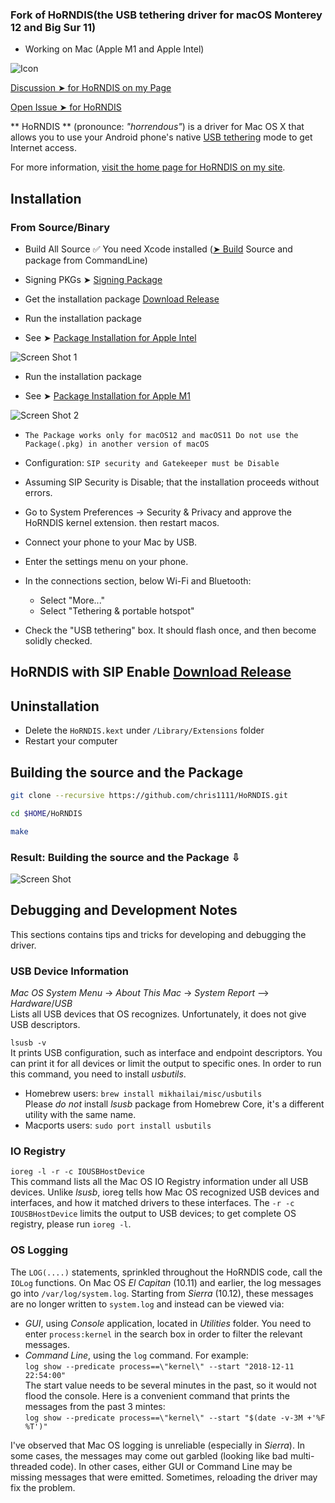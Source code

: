 ### Fork of HoRNDIS(the USB tethering driver for macOS Monterey 12 and Big Sur 11)
- Working on Mac (Apple M1 and Apple Intel)

![Icon](https://user-images.githubusercontent.com/6248794/146649603-cfc7f97a-83eb-4deb-bd64-01b3645fed2f.png)

[Discussion ➤ for HoRNDIS on my Page](https://github.com/chris1111/HoRNDIS/discussions)

[Open Issue ➤ for HoRNDIS](https://github.com/chris1111/HoRNDIS/issues)

** HoRNDIS ** (pronounce: *"horrendous"*) is a driver for Mac OS X that allows you to use your Android phone's native [USB tethering](http://en.wikipedia.org/wiki/Tethering) mode to get Internet access.

For more information, [visit the home page for HoRNDIS on my site](http://www.joshuawise.com/horndis).

## Installation

### From Source/Binary

* Build All Source ✅  You need Xcode installed ([➤ Build](#Building-the-source-and-the-Package) Source and package from CommandLine)

* Signing PKGs ➤ [Signing Package](https://github.com/chris1111/HoRNDIS/blob/master/Signing%20PKGs.pdf)

* Get the installation package [Download Release](https://github.com/chris1111/HoRNDIS/releases/tag/rel9.2)

* Run the installation package
- See  ➤ [Package Installation for Apple Intel](https://user-images.githubusercontent.com/6248794/147510275-100e705a-5471-4550-a393-d76c78e6d8ad.png)

![Screen Shot 1](https://user-images.githubusercontent.com/6248794/147509998-e071e5da-ddf3-46fa-9837-807394396ed8.png)

* Run the installation package
- See  ➤ [Package Installation for Apple M1](https://user-images.githubusercontent.com/6248794/147513300-8f87e80e-efeb-4da1-a747-ff050a497dbd.png)

![Screen Shot 2](https://user-images.githubusercontent.com/6248794/147510000-4dd26464-9d0f-4905-b036-46552b2b25f8.png)


* `The Package works only for macOS12 and macOS11 Do not use the Package(.pkg) in another version of macOS`

* Configuration: `SIP security and Gatekeeper must be Disable`

* Assuming SIP Security is Disable; that the installation proceeds without errors. 
* Go to System Preferences → Security & Privacy and approve the HoRNDIS kernel extension. then restart macos.
* Connect your phone to your Mac by USB.
* Enter the settings menu on your phone.
* In the connections section, below Wi-Fi and Bluetooth:
  * Select "More..."
  * Select "Tethering & portable hotspot"
* Check the "USB tethering" box. It should flash once, and then become solidly checked.

## HoRNDIS with SIP Enable [Download Release](https://github.com/chris1111/HoRNDIS/releases/tag/SIP-Enable)

## Uninstallation

* Delete the `HoRNDIS.kext` under `/Library/Extensions` folder
* Restart your computer

## Building the source and the Package

```bash
git clone --recursive https://github.com/chris1111/HoRNDIS.git
```

```bash
cd $HOME/HoRNDIS
```

```bash
make
```
### Result: Building the source and the Package ⇩
![Screen Shot](https://user-images.githubusercontent.com/6248794/147509856-88702279-7f4f-45ef-a613-3ad55335b948.png)

## Debugging and Development Notes

This sections contains tips and tricks for developing and debugging the driver.

### USB Device Information

*Mac OS System Menu* -> *About This Mac* -> *System Report* --> *Hardware*/*USB* <br>
Lists all USB devices that OS recognizes. Unfortunately, it does not give USB descriptors.

`lsusb -v`<br>
It prints USB configuration, such as interface and endpoint descriptors. You can print it for all devices or limit the output to specific ones. In order to run this command, you need to install *usbutils*.
* Homebrew users: `brew install mikhailai/misc/usbutils`<br>
  Please *do not* install *lsusb* package from Homebrew Core, it's a different utility with the same name.
* Macports users: `sudo port install usbutils`

### IO Registry

`ioreg -l -r -c IOUSBHostDevice`<br>
This command lists all the Mac OS IO Registry information under all USB devices. Unlike *lsusb*, ioreg tells how Mac OS recognized USB devices and interfaces, and how it matched drivers to these interfaces. The `-r -c IOUSBHostDevice` limits the output to USB devices; to get complete OS registry, please run `ioreg -l`.

### OS Logging

The `LOG(....)` statements, sprinkled throughout the HoRNDIS code, call the `IOLog` functions. On Mac OS *El Capitan* (10.11) and earlier, the log messages go into `/var/log/system.log`. Starting from *Sierra* (10.12), these messages are no longer written to `system.log` and instead can be viewed via:
* *GUI*, using *Console* application, located in *Utilities* folder. You need to enter `process:kernel` in the search box in order to filter the relevant messages.
* *Command Line*, using the `log` command. For example:<br>
  `log show --predicate process==\"kernel\" --start "2018-12-11 22:54:00"`<br>
  The start value needs to be several minutes in the past, so it would not flood the console. Here is a convenient command that prints the messages from the past 3 mintes:<br>
  `log show --predicate process==\"kernel\" --start "$(date -v-3M +'%F %T')"`

I've observed that Mac OS logging is unreliable (especially in *Sierra*). In some cases, the messages may come out garbled (looking like bad multi-threaded code). In other cases, either GUI or Command Line may be missing messages that were emitted. Sometimes, reloading the driver may fix the problem.
